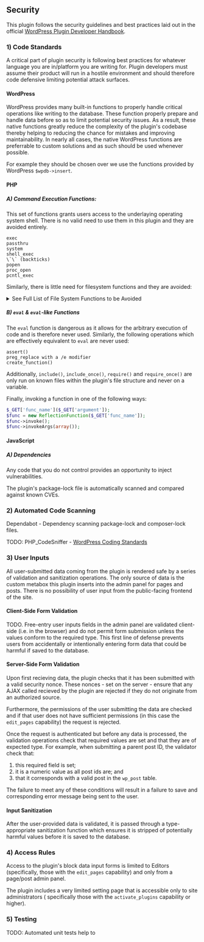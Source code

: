 ## Security

This plugin follows the security guidelines and best practices laid out in the official [WordPress Plugin Developer Handbook](https://developer.wordpress.org/plugins/security/).

### 1) Code Standards

A critical part of plugin security is following best practices for whatever language you are in/platform you are writing for. Plugin developers must assume their product will run in a hostile environment and should therefore code defensive limiting potential attack surfaces.

#### WordPress

WordPress provides many built-in functions to properly handle critical operations like writing to the database. These function properly prepare and handle data before so as to limit potential security issues. As a result, these native functions greatly reduce the complexity of the plugin's codebase thereby helping to reducing the chance for mistakes and improving maintainability. In nearly all cases, the native WordPress functions are preferrable to custom solutions and as such should be used whenever possible.

For example they should be chosen over we use the functions provided by WordPress `$wpdb->insert`.

#### PHP

##### A) Command Execution Functions:

This set of functions grants users access to the underlaying operating system shell. There is no valid need to use them in this plugin and they are avoided entirely.

```
exec
passthru
system
shell_exec
\`\` (backticks)
popen
proc_open
pcntl_exec
```

Similarly, there is little need for filesystem functions and they are avoided:

<details>

<summary> See Full List of File System Functions to be Avoided</summary>

```
fopen
tmpfile
bzopen
gzopen
SplFileObject->__construct
chgrp
chmod
chown
copy
file_put_contents
lchgrp
lchown
link
mkdir
move_uploaded_file
rename
rmdir
symlink
tempnam
touch
unlink
imagepng   - 2nd parameter is a path.
imagewbmp  - 2nd parameter is a path.
image2wbmp - 2nd parameter is a path.
imagejpeg  - 2nd parameter is a path.
imagexbm   - 2nd parameter is a path.
imagegif   - 2nd parameter is a path.
imagegd    - 2nd parameter is a path.
imagegd2   - 2nd parameter is a path.
iptcembed
ftp_get
ftp_nb_get
file_exists
file_get_contents
file
fileatime
filectime
filegroup
fileinode
filemtime
fileowner
fileperms
filesize
filetype
glob
is_dir
is_executable
is_file
is_link
is_readable
is_uploaded_file
is_writable
is_writeable
linkinfo
lstat
parse_ini_file
pathinfo
readfile
readlink
realpath
stat
gzfile
readgzfile
getimagesize
imagecreatefromgif
imagecreatefromjpeg
imagecreatefrompng
imagecreatefromwbmp
imagecreatefromxbm
imagecreatefromxpm
ftp_put
ftp_nb_put
exif_read_data
read_exif_data
exif_thumbnail
exif_imagetype
hash_file
hash_hmac_file
hash_update_file
md5_file
sha1_file
highlight_file
show_source
php_strip_whitespace
get_meta_tags
```

</details>

##### B) `eval` & `eval`-like Functions

The `eval` function is dangerous as it allows for the arbitrary execution of code and is therefore never used. Similarly, the following operations which are effectively equivalent to `eval` are never used:

```
assert()
preg_replace with a /e modifier
create_function()
```

Additionally, `include()`, `include_once()`, `require()` and `require_once()` are only run on known files within the plugin's file structure and never on a variable.

Finally, invoking a function in one of the following ways:

```php
$_GET['func_name']($_GET['argument']);
$func = new ReflectionFunction($_GET['func_name']);
$func->invoke();
$func->invokeArgs(array());
```

#### JavaScript

##### A) Dependencies

Any code that you do not control provides an opportunity to inject vulnerabilities.

The plugin's package-lock file is automatically scanned and compared against known CVEs.

### 2) Automated Code Scanning

Dependabot - Dependency scanning package-lock and composer-lock files.

TODO: PHP_CodeSniffer - [WordPress Coding Standards](https://github.com/WordPress/WordPress-Coding-Standards)

### 3) User Inputs

All user-submitted data coming from the plugin is rendered safe by a series of validation and sanitization operations. The only source of data is the custom metabox this plugin inserts into the admin panel for pages and posts. There is no possibility of user input from the public-facing frontend of the site.

#### Client-Side Form Validation

TODO. Free-entry user inputs fields in the admin panel are validated client-side (i.e. in the browser) and do not permit form submission unless the values conform to the required type. This first line of defense prevents users from accidentally or intentionally entering form data that could be harmful if saved to the database.

#### Server-Side Form Validation

Upon first recieving data, the plugin checks that it has been submitted with a valid security nonce. These nonces - set on the server - ensure that any AJAX called recieved by the plugin are rejected if they do not originate from an authorized source.

Furthermore, the permissions of the user submitting the data are checked and if that user does not have sufficient permissions (in this case the `edit_pages` capability) the request is rejected.

Once the request is authenticated but before any data is processed, the validation operations check that required values are set and that they are of expected type. For example, when submitting a parent post ID, the validator check that:

1. this required field is set;
1. it is a numeric value as all post ids are; and
1. that it corresponds with a valid post in the `wp_post` table.

The failure to meet any of these conditions will result in a failure to save and corresponding error message being sent to the user.

#### Input Sanitization

After the user-provided data is validated, it is passed through a type-appropriate sanitization function which ensures it is stripped of potentially harmful values before it is saved to the database.

### 4) Access Rules

Access to the plugin's block data input forms is limited to Editors (specifically, those with the `edit_pages` capability) and only from a page/post admin panel.

The plugin includes a very limited setting page that is accessible only to site administrators ( specifically those with the `activate_plugins` capability or higher).

### 5) Testing

TODO: Automated unit tests help to
